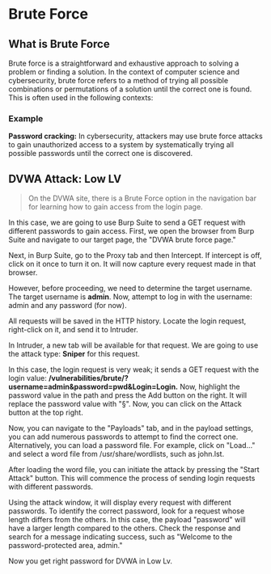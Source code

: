 # Brute Force

## What is Brute Force

Brute force is a straightforward and exhaustive approach to solving a problem or finding a solution. In the context of computer science and cybersecurity, brute force refers to a method of trying all possible combinations or permutations of a solution until the correct one is found. This is often used in the following contexts:

### Example

**Password cracking:** In cybersecurity, attackers may use brute force attacks to gain unauthorized access to a system by systematically trying all possible passwords until the correct one is discovered.

## DVWA Attack: Low LV

> On the DVWA site, there is a Brute Force option in the navigation bar for learning how to gain access from the login page.

In this case, we are going to use Burp Suite to send a GET request with different passwords to gain access. First, we open the browser from Burp Suite and navigate to our target page, the "DVWA brute force page."

Next, in Burp Suite, go to the Proxy tab and then Intercept. If intercept is off, click on it once to turn it on. It will now capture every request made in that browser.

However, before proceeding, we need to determine the target username. The target username is **admin**. Now, attempt to log in with the username: admin and any password (for now).

All requests will be saved in the HTTP history. Locate the login request, right-click on it, and send it to Intruder.

In Intruder, a new tab will be available for that request. We are going to use the attack type: **Sniper** for this request.

In this case, the login request is very weak; it sends a GET request with the login value: **/vulnerabilities/brute/?username=admin&password=pwd&Login=Login.** Now, highlight the password value in the path and press the Add button on the right. It will replace the password value with "§". Now, you can click on the Attack button at the top right.

Now, you can navigate to the "Payloads" tab, and in the payload settings, you can add numerous passwords to attempt to find the correct one. Alternatively, you can load a password file. For example, click on "Load..." and select a word file from /usr/share/wordlists, such as john.lst.

After loading the word file, you can initiate the attack by pressing the "Start Attack" button. This will commence the process of sending login requests with different passwords.

Using the attack window, it will display every request with different passwords. To identify the correct password, look for a request whose length differs from the others. In this case, the payload "password" will have a larger length compared to the others. Check the response and search for a message indicating success, such as "Welcome to the password-protected area, admin."

Now you get right password for DVWA in Low Lv.
